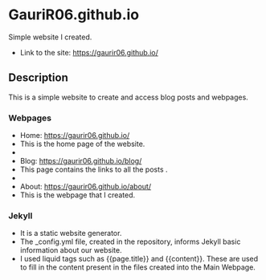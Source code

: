 # GauriR06.github.io
Simple website I created.
* Link to the site: https://gaurir06.github.io/

## Description
This is a simple website to create and access blog posts and webpages.

### Webpages

* Home: https://gaurir06.github.io/
* This is the home page of the website.
* 
* Blog: https://gaurir06.github.io/blog/
* This page contains the links to all the posts .
* 
* About: https://gaurir06.github.io/about/
* This is the webpage that I created.

### Jekyll
* It is a static website generator. 
* The _config.yml file, created in the repository, informs Jekyll basic information about our website.
* I used liquid tags such as {{page.title}} and {{content}}. These are used to fill in the content present in the files created into the Main Webpage.
